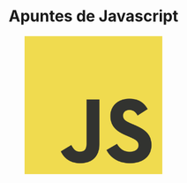 <div align="center">
    <h1>Apuntes de Javascript</h1>
</div>


<p align="center">
    <a href="https://developer.mozilla.org/es/docs/Web/JavaScript" target="blank">
        <img src="../public/logo_javascript.png" width="250" alt="Javascript logo"/>
    </a>
</p>